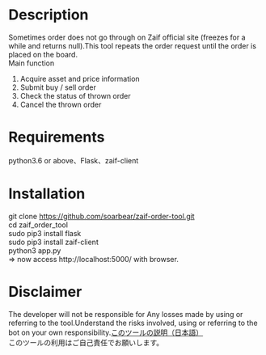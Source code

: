 # Description
Sometimes order does not go through on Zaif official site (freezes for a while and returns null).This tool repeats the order request until the order is placed on the board. <br>
Main function <br>
1) Acquire asset and price information <br>
2) Submit buy / sell order <br>
3) Check the status of thrown order <br>
4) Cancel the thrown order
# Requirements
python3.6 or above、Flask、zaif-client
# Installation
git clone https://github.com/soarbear/zaif-order-tool.git<br>
cd zaif_order_tool<br>
sudo pip3 install flask<br>
sudo pip3 install zaif-client<br>
python3 app.py<br>
=> now access http://localhost:5000/ with browser.
# Disclaimer
The developer will not be responsible for Any losses made by using or referring to the tool.Understand the risks involved, using or referring to the bot on your own responsibility.<a href="https://memo.soarcloud.com/zaif-web-%E3%82%AA%E3%83%BC%E3%83%80%E3%83%BC%E3%83%84%E3%83%BC%E3%83%AB/">このツールの説明（日本語）</a><br>
このツールの利用はご自己責任でお願いします。
